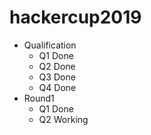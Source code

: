 # hackercup2019

* Qualification
  * Q1 Done
  * Q2 Done
  * Q3 Done
  * Q4 Done
* Round1
  * Q1 Done
  * Q2 Working
